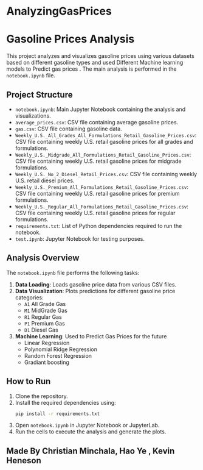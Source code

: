 # AnalyzingGasPrices

# Gasoline Prices Analysis

This project analyzes and visualizes gasoline prices using various datasets based on different gasoline types and used Different Machine learning models to Predict gas prices . The main analysis is performed in the `notebook.ipynb` file.

## Project Structure

- `notebook.ipynb`: Main Jupyter Notebook containing the analysis and visualizations.
- `average_prices.csv`: CSV file containing average gasoline prices.
- `gas.csv`: CSV file containing gasoline data.
- `Weekly_U.S._All_Grades_All_Formulations_Retail_Gasoline_Prices.csv`: CSV file containing weekly U.S. retail gasoline prices for all grades and formulations.
- `Weekly_U.S._Midgrade_All_Formulations_Retail_Gasoline_Prices.csv`: CSV file containing weekly U.S. retail gasoline prices for midgrade formulations.
- `Weekly_U.S._No_2_Diesel_Retail_Prices.csv`: CSV file containing weekly U.S. retail diesel prices.
- `Weekly_U.S._Premium_All_Formulations_Retail_Gasoline_Prices.csv`: CSV file containing weekly U.S. retail gasoline prices for premium formulations.
- `Weekly_U.S._Regular_All_Formulations_Retail_Gasoline_Prices.csv`: CSV file containing weekly U.S. retail gasoline prices for regular formulations.
- `requirements.txt`: List of Python dependencies required to run the notebook.
- `test.ipynb`: Jupyter Notebook for testing purposes.

## Analysis Overview

The `notebook.ipynb` file performs the following tasks:

1. **Data Loading**: Loads gasoline price data from various CSV files.
2. **Data Visualization**: Plots predictions for different gasoline price categories:
    - `A1` All Grade Gas
    - `M1` MidGrade Gas
    - `R1` Regular Gas
    - `P1` Premium Gas
    - `D1` Diesel Gas
3. **Machine Learning**: Used to Predict Gas Prices for the future 
    - Linear Regression
    - Polynomial Ridge Regression
    - Random Forest Regression
    - Gradiant boosting 
## How to Run

1. Clone the repository.
2. Install the required dependencies using:
    ```sh
    pip install -r requirements.txt
    ```
3. Open `notebook.ipynb` in Jupyter Notebook or JupyterLab.
4. Run the cells to execute the analysis and generate the plots.

## Made By Christian Minchala, Hao Ye , Kevin Heneson
